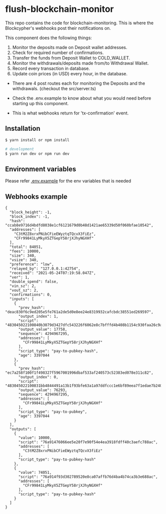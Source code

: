 # flush-blockchain-monitor

This repo contains the code for blockchain-monitoring. This is where the Blockcypher's webhooks post their notifications on.

This component does the following things:

1. Monitor the deposits made on Deposit wallet addresses.
2. Check for required number of confirmations.
3. Transfer the funds from Deposit Wallet to COLD_WALLET.
4. Monitor the withdrawals/deposits made from/to Withdrawal Wallet.
5. Record every transaction in database.
6. Update coin prices (in USD) every hour, in the database.

- There are 4 post routes each for monitoring the Deposits and the withdrawals. (checkout the src/server.ts)

- Check the .env.example to know about what you would need before starting up this component.

- This is what webhooks return for 'tx-confirmation' event.

## Installation

```bash
$ yarn install or npm install
```

```bash
# development
$ yarn run dev or npm run dev

```

## Environment variables

Please refer [.env.example](./.example.env) for the env variables that is needed

## Webhooks example

```
{
  "block_height": -1,
  "block_index": -1,
  "hash": "ccab8e9716d4bdfd8038e1cf6121679d0b48d1421ae65339d50f060bfae10542",
  "addresses": [
    "C3tM2Z8xrxPNibCFieEWyztqTQcvX3fiEz",
    "CFr99841LyMkyX5ZTGepY58rjXJhyNGXHf"
  ],
  "total": 84051,
  "fees": 10000,
  "size": 340,
  "vsize": 340,
  "preference": "low",
  "relayed_by": "127.0.0.1:42754",
  "received": "2021-05-24T07:19:58.047Z",
  "ver": 1,
  "double_spend": false,
  "vin_sz": 2,
  "vout_sz": 2,
  "confirmations": 0,
  "inputs": [
    {
      "prev_hash": "deac830f6c9ed205e5fe761a2de5d0e8ee24e8319932cafcbdc38551ed269597",
      "output_index": 1,
      "script": "483045022100840b3079d3427dfc543226f6062e8c7bfffd4b408b1154c930faa26c9ad4c42602204ed1f459a0076870f6142f068315f324290d08ecb34387b41bed7e0ed7882f97012102a44f60c94b840854db8c673e280dbc76b2975c6cf10e351ef6208f7f546e2130",
      "output_value": 17758,
      "sequence": 4294967295,
      "addresses": [
        "CFr99841LyMkyX5ZTGepY58rjXJhyNGXHf"
      ],
      "script_type": "pay-to-pubkey-hash",
      "age": 3397044
    },
    {
      "prev_hash": "ec7a258f100f1f498327f5967001996dbaf533af240573c52383ed078e311c82",
      "output_index": 0,
      "script": "483045022100831bb4844491a13b1f93bfe63a1a97ddfccc1e6bf89eea7f1edae7b2408649eb022059e181f677aa9f748ac24f827be84400c1c730813a86b32b35737ea614d63ad801",
      "output_value": 76293,
      "sequence": 4294967295,
      "addresses": [
        "CFr99841LyMkyX5ZTGepY58rjXJhyNGXHf"
      ],
      "script_type": "pay-to-pubkey",
      "age": 3397044
    }
  ],
  "outputs": [
    {
      "value": 10000,
      "script": "76a91476066ee5e20f7e90f54e4ea3918fdff40c3aefc788ac",
      "addresses": [
        "C3tM2Z8xrxPNibCFieEWyztqTQcvX3fiEz"
      ],
      "script_type": "pay-to-pubkey-hash"
    },
    {
      "value": 74051,
      "script": "76a914f93d302789520e8ca07affb76d4ba4b74ca3b3e688ac",
      "addresses": [
        "CFr99841LyMkyX5ZTGepY58rjXJhyNGXHf"
      ],
      "script_type": "pay-to-pubkey-hash"
    }
  ]
}
```
